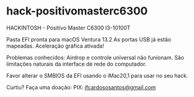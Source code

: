 # hack-positivomasterc6300
HACKINTOSH - Positivo Master C6300 I3-10100T

Pasta EFI pronta para macOS Ventura 13.2
As portas USB já estão mapeadas.
Aceleração gráfica ativada!

Problemas conhecidos: Airdrop e controle universal não funionam. São limitações naturais da interface de rede do computador.

Favor alterar o SMBIOS da EFI usando o iMac20,1 para usar no seu hack.

Curtiu? Faça uma doação:
PIX: jfcardososantos@gmail.com
